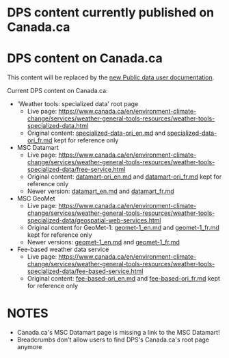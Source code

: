 # DPS content currently published on Canada.ca

# DPS content on Canada.ca

This content will be replaced by the [new Public data user documentation](../canada.ca_upcoming). 

Current DPS content on Canada.ca:
* 'Weather tools: specialized data' root page
  * Live page: https://www.canada.ca/en/environment-climate-change/services/weather-general-tools-resources/weather-tools-specialized-data.html
  * Original content: [specialized-data-ori_en.md](specialized-data-ori_en.md) and [specialized-data-ori_fr.md](specialized-data-ori_fr.md) kept for reference only
* MSC Datamart
  * Live page: https://www.canada.ca/en/environment-climate-change/services/weather-general-tools-resources/weather-tools-specialized-data/free-service.html
  * Original content: [datamart-ori_en.md](datamart-ori_en.md) and [datamart-ori_fr.md](datamart-ori_fr.md) kept for reference only
  * Newer version: [datamart_en.md](datamart_en.md) and [datamart_fr.md](datamart_fr.md)
* MSC GeoMet
  * Live page: https://www.canada.ca/en/environment-climate-change/services/weather-general-tools-resources/weather-tools-specialized-data/geospatial-web-services.html
  * Original content for GeoMet-1: [geomet-1_en.md](geomet-1_en.md) and [geomet-1_fr.md](geomet-1_fr.md) kept for reference only
  * Newer versions: [geomet-1_en.md](geomet-1_en.md) and [geomet-1_fr.md](geomet-1_fr.md)
* Fee-based weather data service
  * Live page: https://www.canada.ca/en/environment-climate-change/services/weather-general-tools-resources/weather-tools-specialized-data/fee-based-service.html
  * Original content: [fee-based-ori_en.md](fee-based-ori_en.md) and [fee-based-ori_fr.md](fee-based-ori_fr.md) kept for reference only

# NOTES
* Canada.ca's MSC Datamart page is missing a link to the MSC Datamart!
* Breadcrumbs don't allow users to find DPS's Canada.ca's root page anymore
